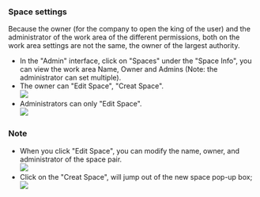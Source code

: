 ### Space settings
Because the owner (for the company to open the king of the user) and the administrator of the work area of the different permissions, both on the work area settings are not the same, the owner of the largest authority.<br/>
- In the "Admin" interface, click on "Spaces" under the "Space Info", you can view the work area Name, Owner and Admins (Note: the administrator can set multiple).
- The owner can "Edit Space", "Creat Space".<br/>
![](static/assets/us/workflow/space11.png)
- Administrators can only "Edit Space".<br/>
![](static/assets/us/workflow/space22.png)
### Note
- When you click "Edit Space", you can modify the name, owner, and administrator of the space pair.<br/>
![](static/assets/us/workflow/space33.png)
- Click on the "Creat Space", will jump out of the new space pop-up box;<br/>
![](static/assets/us/workflow/space44.png)

